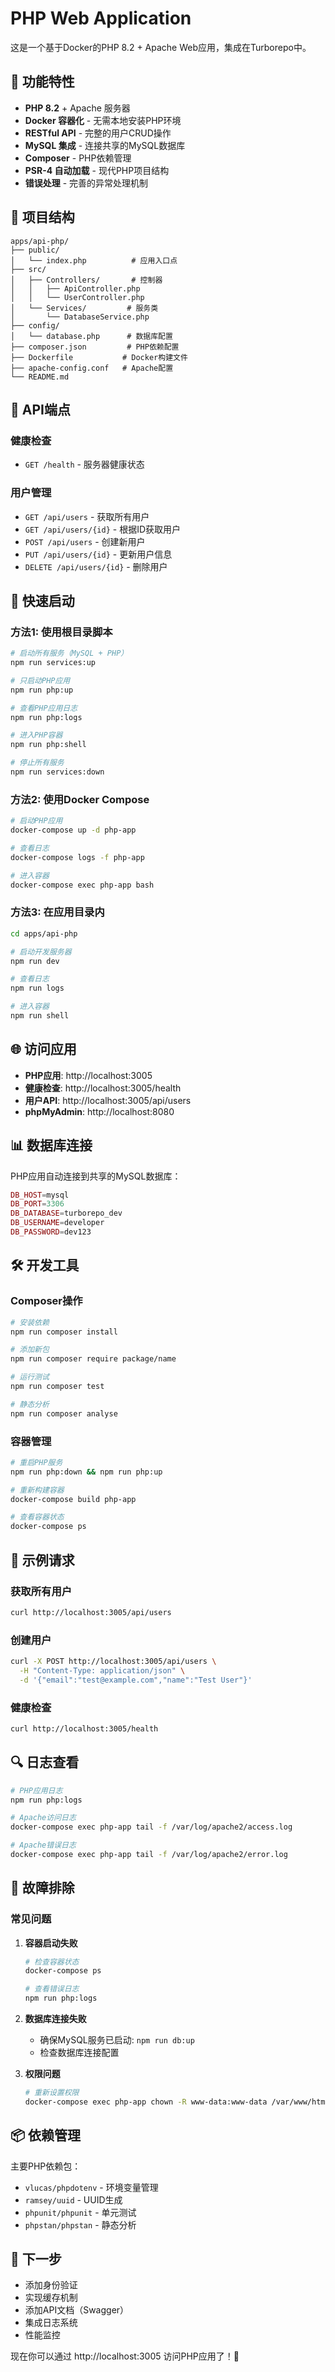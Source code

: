 # PHP Web Application

这是一个基于Docker的PHP 8.2 + Apache Web应用，集成在Turborepo中。

## 🚀 功能特性

- **PHP 8.2** + Apache 服务器
- **Docker 容器化** - 无需本地安装PHP环境
- **RESTful API** - 完整的用户CRUD操作
- **MySQL 集成** - 连接共享的MySQL数据库
- **Composer** - PHP依赖管理
- **PSR-4 自动加载** - 现代PHP项目结构
- **错误处理** - 完善的异常处理机制

## 📁 项目结构

```
apps/api-php/
├── public/
│   └── index.php          # 应用入口点
├── src/
│   ├── Controllers/       # 控制器
│   │   ├── ApiController.php
│   │   └── UserController.php
│   └── Services/         # 服务类
│       └── DatabaseService.php
├── config/
│   └── database.php      # 数据库配置
├── composer.json         # PHP依赖配置
├── Dockerfile           # Docker构建文件
├── apache-config.conf   # Apache配置
└── README.md
```

## 🔧 API端点

### 健康检查
- `GET /health` - 服务器健康状态

### 用户管理
- `GET /api/users` - 获取所有用户
- `GET /api/users/{id}` - 根据ID获取用户
- `POST /api/users` - 创建新用户
- `PUT /api/users/{id}` - 更新用户信息
- `DELETE /api/users/{id}` - 删除用户

## 🚀 快速启动

### 方法1: 使用根目录脚本
```bash
# 启动所有服务（MySQL + PHP）
npm run services:up

# 只启动PHP应用
npm run php:up

# 查看PHP应用日志
npm run php:logs

# 进入PHP容器
npm run php:shell

# 停止所有服务
npm run services:down
```

### 方法2: 使用Docker Compose
```bash
# 启动PHP应用
docker-compose up -d php-app

# 查看日志
docker-compose logs -f php-app

# 进入容器
docker-compose exec php-app bash
```

### 方法3: 在应用目录内
```bash
cd apps/api-php

# 启动开发服务器
npm run dev

# 查看日志
npm run logs

# 进入容器
npm run shell
```

## 🌐 访问应用

- **PHP应用**: http://localhost:3005
- **健康检查**: http://localhost:3005/health
- **用户API**: http://localhost:3005/api/users
- **phpMyAdmin**: http://localhost:8080

## 📊 数据库连接

PHP应用自动连接到共享的MySQL数据库：

```php
DB_HOST=mysql
DB_PORT=3306
DB_DATABASE=turborepo_dev
DB_USERNAME=developer
DB_PASSWORD=dev123
```

## 🛠️ 开发工具

### Composer操作
```bash
# 安装依赖
npm run composer install

# 添加新包
npm run composer require package/name

# 运行测试
npm run composer test

# 静态分析
npm run composer analyse
```

### 容器管理
```bash
# 重启PHP服务
npm run php:down && npm run php:up

# 重新构建容器
docker-compose build php-app

# 查看容器状态
docker-compose ps
```

## 📝 示例请求

### 获取所有用户
```bash
curl http://localhost:3005/api/users
```

### 创建用户
```bash
curl -X POST http://localhost:3005/api/users \
  -H "Content-Type: application/json" \
  -d '{"email":"test@example.com","name":"Test User"}'
```

### 健康检查
```bash
curl http://localhost:3005/health
```

## 🔍 日志查看

```bash
# PHP应用日志
npm run php:logs

# Apache访问日志
docker-compose exec php-app tail -f /var/log/apache2/access.log

# Apache错误日志
docker-compose exec php-app tail -f /var/log/apache2/error.log
```

## 🐛 故障排除

### 常见问题

1. **容器启动失败**
   ```bash
   # 检查容器状态
   docker-compose ps
   
   # 查看错误日志
   npm run php:logs
   ```

2. **数据库连接失败**
   - 确保MySQL服务已启动: `npm run db:up`
   - 检查数据库连接配置

3. **权限问题**
   ```bash
   # 重新设置权限
   docker-compose exec php-app chown -R www-data:www-data /var/www/html
   ```

## 📦 依赖管理

主要PHP依赖包：
- `vlucas/phpdotenv` - 环境变量管理
- `ramsey/uuid` - UUID生成
- `phpunit/phpunit` - 单元测试
- `phpstan/phpstan` - 静态分析

## 🎯 下一步

- 添加身份验证
- 实现缓存机制
- 添加API文档（Swagger）
- 集成日志系统
- 性能监控

现在你可以通过 http://localhost:3005 访问PHP应用了！🎉
